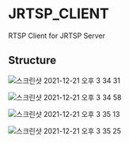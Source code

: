 # JRTSP_CLIENT
RTSP Client for JRTSP Server

## Structure

![스크린샷 2021-12-21 오후 3 34 31](https://user-images.githubusercontent.com/37236920/146882927-e8039cb7-7602-4a6e-ab01-2f80fa9eba24.png)
  
![스크린샷 2021-12-21 오후 3 34 58](https://user-images.githubusercontent.com/37236920/146882985-03e70cc8-e962-48e4-8812-3fdea72c2479.png)
  
![스크린샷 2021-12-21 오후 3 35 13](https://user-images.githubusercontent.com/37236920/146883020-823911fa-fac0-435d-a998-d5b27888ef62.png)
  
![스크린샷 2021-12-21 오후 3 35 25](https://user-images.githubusercontent.com/37236920/146883046-06db57dd-1bcc-4566-ab75-dd4dd7472d7a.png)
